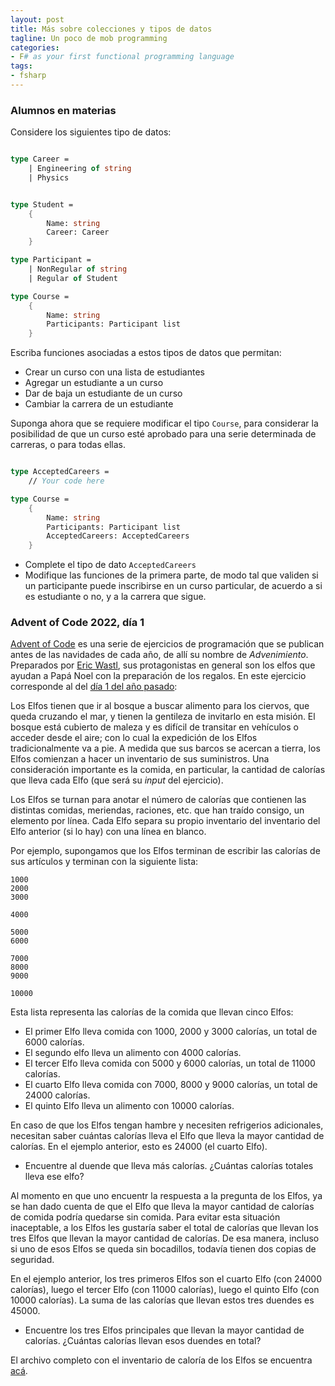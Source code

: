 ```yaml
---
layout: post
title: Más sobre colecciones y tipos de datos
tagline: Un poco de mob programming 
categories: 
- F# as your first functional programming language
tags:
- fsharp
---
```


### Alumnos en materias

Considere los siguientes tipo de datos:

```fsharp 

type Career = 
    | Engineering of string 
    | Physics


type Student = 
    {
        Name: string 
        Career: Career 
    }

type Participant = 
    | NonRegular of string 
    | Regular of Student 

type Course = 
    {
        Name: string
        Participants: Participant list 
    }
```

Escriba funciones asociadas a estos tipos de datos que permitan:

- Crear un curso con una lista de estudiantes
- Agregar un estudiante a un curso
- Dar de baja un estudiante de un curso
- Cambiar la carrera de un estudiante 

Suponga ahora que se requiere modificar el tipo `Course`, para considerar la posibilidad de que un curso esté aprobado para una serie determinada de carreras, o
para todas ellas.

```fsharp

type AcceptedCareers = 
    // Your code here 

type Course = 
    {
        Name: string
        Participants: Participant list 
        AcceptedCareers: AcceptedCareers 
    }
```

- Complete el tipo de dato `AcceptedCareers` 
- Modifique las funciones de la primera parte, de modo tal que validen si un participante puede inscribirse en un curso particular, de acuerdo a si es estudiante 
  o no, y a la carrera que sigue. 


### Advent of Code 2022, día 1  

[Advent of Code](https://adventofcode.com/2022/about) es una serie de ejercicios de programación que se publican antes de las navidades de cada año, de allí su 
nombre de _Advenimiento_. Preparados por [Eric Wastl](https://twitter.com/ericwastl), sus protagonistas en general son los elfos que ayudan a Papá Noel con 
la preparación de los regalos. En este ejercicio corresponde al  del [día 1 del año pasado](https://adventofcode.com/2022/day/1):

Los Elfos tienen que ir al bosque a buscar alimento para los ciervos, que queda cruzando el mar, y tienen la gentileza de invitarlo en esta misión. El bosque está cubierto de maleza y es difícil de transitar en vehículos o acceder desde el aire; con lo cual la expedición de los Elfos tradicionalmente va a pie. A medida que sus barcos se acercan a tierra, los Elfos comienzan a hacer un inventario de sus suministros. Una consideración importante es la comida, en particular, la cantidad de calorías que lleva cada Elfo (que será su _input_ del ejercicio).

Los Elfos se turnan para anotar el número de calorías que contienen las distintas comidas, meriendas, raciones, etc. que han traído consigo, un elemento por línea. Cada Elfo separa su propio inventario del inventario del Elfo anterior (si lo hay) con una línea en blanco.

Por ejemplo, supongamos que los Elfos terminan de escribir las calorías de sus artículos y terminan con la siguiente lista:

```
1000
2000
3000

4000

5000
6000

7000
8000
9000

10000
```

Esta lista representa las calorías de la comida que llevan cinco Elfos:

- El primer Elfo lleva comida con 1000, 2000 y 3000 calorías, un total de 6000 calorías.
- El segundo elfo lleva un alimento con 4000 calorías.
- El tercer Elfo lleva comida con 5000 y 6000 calorías, un total de 11000 calorías.
- El cuarto Elfo lleva comida con 7000, 8000 y 9000 calorías, un total de 24000 calorías.
- El quinto Elfo lleva un alimento con 10000 calorías.

En caso de que los Elfos tengan hambre y necesiten refrigerios adicionales, necesitan saber cuántas calorías lleva el Elfo que lleva la mayor cantidad de calorías. En el ejemplo anterior, esto es 24000 (el cuarto Elfo).

- Encuentre al duende que lleva más calorías. ¿Cuántas calorías totales lleva ese elfo?
  
Al momento en que uno encuentr la respuesta a la pregunta de los Elfos, ya se han dado cuenta de que el Elfo que lleva la mayor cantidad de calorías de comida podría quedarse sin comida. Para evitar esta situación inaceptable, a los Elfos les gustaría saber el total de calorías que llevan los tres Elfos que llevan la mayor cantidad de calorías. De esa manera, incluso si uno de esos Elfos se queda sin bocadillos, todavía tienen dos copias de seguridad.

En el ejemplo anterior, los tres primeros Elfos son el cuarto Elfo (con 24000 calorías), luego el tercer Elfo (con 11000 calorías), luego el quinto Elfo (con 10000 calorías). La suma de las calorías que llevan estos tres duendes es 45000.

- Encuentre los tres Elfos principales que llevan la mayor cantidad de calorías. ¿Cuántas calorías llevan esos duendes en total?  

El archivo completo con el inventario de caloría de los Elfos se encuentra [acá](https://adventofcode.com/2022/day/1/input). 